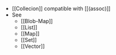 - [[Collecion]] compatible with [[(assoc)]]
- See
	- [[Blob-Map]]
	- [[List]]
	- [[Map]]
	- [[Set]]
	- [[Vector]]